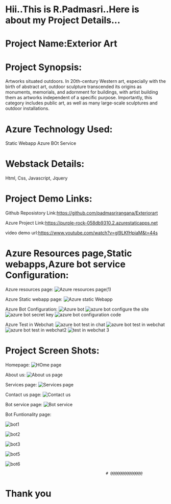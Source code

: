 # Hii..This is R.Padmasri..Here is about my Project Details...

# Project Name:Exterior Art

# Project Synopsis: 
Artworks situated outdoors. In 20th-century Western art, especially with the birth of abstract art, outdoor sculpture transcended its origins as monuments, memorials, and adornment for buildings, with artist building them as artworks independent of a specific purpose. Importantly, this category includes public art, as well as many large-scale sculptures and outdoor installations.

# Azure Technology Used:
  Static Webapp
  Azure BOt Service

# Webstack Details:
  Html,
  Css,
  Javascript,
  Jquery
  
# Project Demo Links:

Github Reposistory Link:https://github.com/padmasrirangana/Exteriorart

Azure Project Link:https://purple-rock-058db9310.2.azurestaticapps.net

video demo url:https://www.youtube.com/watch?v=gl9LKfHpiaM&t=44s

# Azure Resources page,Static webapps,Azure bot service Configuration:

Azure resources page:
![Azure resources page(1)](https://user-images.githubusercontent.com/121003830/209519806-7269f619-881f-4358-9fdc-bea648d6baef.png)

Azure Static webapp page:
![Azure static Webapp](https://user-images.githubusercontent.com/121003830/209519863-02e0797b-aa9d-4f0c-be75-4eeb3b9c9fd6.png)

Azure Bot Configuration:
![Azure bot ](https://user-images.githubusercontent.com/121003830/209519963-651de933-7115-45e2-9d44-ad30f8b799f4.png)
![azure bot configure the site](https://user-images.githubusercontent.com/121003830/209519979-c5aeed90-0f82-4f04-90df-bcfa554aa55c.png)
![azure bot secret key](https://user-images.githubusercontent.com/121003830/209520013-dca03444-3883-4e2b-899a-95b11428323b.png)
![azure bot configuration code](https://user-images.githubusercontent.com/121003830/209520019-e04b5604-c11d-425f-952d-95322a2a9db1.png)

Azure Test in Webchat:
![azure bot test in chat](https://user-images.githubusercontent.com/121003830/209520053-16cb0dab-0388-4248-b0aa-62bbb2477022.png)
![azure bot test in webchat](https://user-images.githubusercontent.com/121003830/209520080-4a27911d-5ad0-40d9-9c4a-c33da18ba9e8.png)
![azure bot test in webchat2](https://user-images.githubusercontent.com/121003830/209520095-02b7b88d-58a3-4a13-a7ae-92ea90c53906.png)
![test in webchat 3](https://user-images.githubusercontent.com/121003830/209520120-56d5f56f-b9ed-4d69-a7f3-827c3b5031ff.png)

# Project Screen Shots:

Homepage:
![HOme page](https://user-images.githubusercontent.com/121003830/209520684-89a1dc48-3ea1-4fd1-ab0f-6f56a2dfde1d.png)

About us:
![About us page](https://user-images.githubusercontent.com/121003830/209520726-dcc21d26-097f-42a0-973e-b98862a1a6b7.png)

Services page:
![Services page](https://user-images.githubusercontent.com/121003830/209520783-2e57a08e-8b57-49d4-b34b-79987ebe4453.png)

Contact us page:
![Contact us](https://user-images.githubusercontent.com/121003830/209520813-97fd4b6e-d3a8-4e53-beaf-2b8ef6a1c6b3.png)

Bot service page:
![Bot service](https://user-images.githubusercontent.com/121003830/209520883-c1fbe00a-142e-4574-9042-4133800cde8b.png)

Bot Funtionality page:

![bot1](https://user-images.githubusercontent.com/121003830/209520923-9b28585c-49ab-4307-b501-6a16117fdbb7.png)

![bot2](https://user-images.githubusercontent.com/121003830/209520932-61ab07be-3866-4931-b708-aea75b75b3b3.png)

![bot3](https://user-images.githubusercontent.com/121003830/209520946-571110f2-2738-4473-a7dd-44db98bff201.png)

![bot5](https://user-images.githubusercontent.com/121003830/209520962-09f174e4-872b-4251-9fc8-48b2ca5d480b.png)

![bot6](https://user-images.githubusercontent.com/121003830/209520979-dc12f23c-eab6-43b5-8f92-c9593407f0bb.png)

                                                # @@@@@@@@@@@@@@

# Thank you

